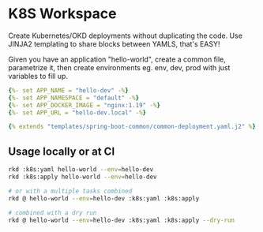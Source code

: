 K8S Workspace
=============

Create Kubernetes/OKD deployments without duplicating the code. 
Use JINJA2 templating to share blocks between YAMLS, that's EASY!

Given you have an application "hello-world", create a common file, parametrize it, then create environments eg. env, dev, prod with just variables to fill up.

```yaml
{%- set APP_NAME = "hello-dev" -%}
{%- set APP_NAMESPACE = "default" -%}
{%- set APP_DOCKER_IMAGE = "nginx:1.19" -%}
{%- set APP_URL = "hello-dev.local" -%}

{% extends "templates/spring-boot-common/common-deployment.yaml.j2" %}
```

Usage locally or at CI
----------------------

```bash
rkd :k8s:yaml hello-world --env=hello-dev
rkd :k8s:apply hello-world --env=hello-dev

# or with a multiple tasks combined
rkd @ hello-world --env=hello-dev :k8s:yaml :k8s:apply

# combined with a dry run
rkd @ hello-world --env=hello-dev :k8s:yaml :k8s:apply --dry-run
```
